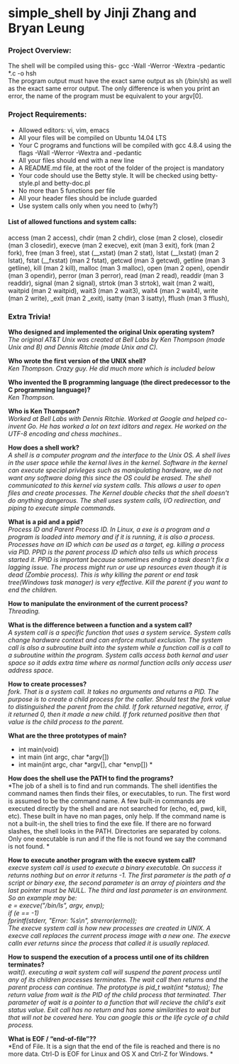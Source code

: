 # simple_shell by Jinji Zhang and Bryan Leung


### Project Overview:
The shell will be compiled using this- gcc -Wall -Werror -Wextra -pedantic *.c -o hsh  
The program output must have the exact same output as sh (/bin/sh) as well as the exact same error output.
The only difference is when you print an error, the name of the program must be equivalent to your argv[0].

### Project Requirements:
* Allowed editors: vi, vim, emacs
* All your files will be compiled on Ubuntu 14.04 LTS
* Your C programs and functions will be compiled with gcc 4.8.4 using the flags -Wall -Werror -Wextra and -pedantic
* All your files should end with a new line
* A README.md file, at the root of the folder of the project is mandatory
* Your code should use the Betty style. It will be checked using betty-style.pl and betty-doc.pl
* No more than 5 functions per file
* All your header files should be include guarded
* Use system calls only when you need to (why?)

 #### List of allowed functions and system calls:
access (man 2 access), 
chdir (man 2 chdir), 
close (man 2 close), 
closedir (man 3 closedir), 
execve (man 2 execve), 
exit (man 3 exit), 
fork (man 2 fork), 
free (man 3 free), 
stat (\__xstat) (man 2 stat), 
lstat (\__lxstat) (man 2 lstat), 
fstat (\__fxstat) (man 2 fstat), 
getcwd (man 3 getcwd), 
getline (man 3 getline), 
kill (man 2 kill), 
malloc (man 3 malloc), 
open (man 2 open), 
opendir (man 3 opendir), 
perror (man 3 perror), 
read (man 2 read), 
readdir (man 3 readdir), 
signal (man 2 signal), 
strtok (man 3 strtok), 
wait (man 2 wait), 
waitpid (man 2 waitpid), 
wait3 (man 2 wait3), 
wait4 (man 2 wait4), 
write (man 2 write), 
_exit (man 2 _exit), 
isatty (man 3 isatty), 
fflush (man 3 fflush), 

### Extra Trivia!
**Who designed and implemented the original Unix operating system?**  
*The original AT&T Unix was created at Bell Labs by Ken Thompson (made Unix and B) and Dennis Ritchie (made Unix and C).*  

**Who wrote the first version of the UNIX shell?**  
*Ken Thompson. Crazy guy. He did much more which is included below*  

**Who invented the B programming language (the direct predecessor to the C programming language)?**  
*Ken Thompson.*  

**Who is Ken Thompson?**  
*Worked at Bell Labs with Dennis Ritchie. Worked at Google and helped co-invent Go. He has worked a lot on text iditors and regex. He worked on the UTF-8 encoding and chess machines..*  

**How does a shell work?**  
*A shell is a computer program and the interface to the Unix OS. A shell lives in the user space while the kernal lives in the kernel. Software in the kernel can execute special privleges such as manipulating hardware, we do not want any software doing this since the OS could be erased. The shell communicated to this kernel via system calls. This allows a user to open files and create processes. The Kernel double checks that the shell doesn't do anything dangerous. The shell uses system calls, I/O redirection, and piping to execute simple commands.*  

**What is a pid and a ppid?**  
*Process ID and Parent Process ID. In Linux, a exe is a program and a program is loaded into memory and if it is running, it is also a process. Processes have an ID which can be used as a target, eg. killing a process via PID. PPID is the parent process ID which also tells us which process started it.
PPID is important because sometimes ending a task doesn't fix a lagging issue. The process might run or use up resources even though it is dead (Zombie process). This is why killing the parent or end task tree(Windows task manager) is very effective.
Kill the parent if you want to end the children.*  

**How to manipulate the environment of the current process?**  
*Threading.*  

**What is the difference between a function and a system call?**  
*A system call is a specific function that uses a system service. System calls change hardware context and can enforce mutual exclusion.
The system call is also a subroutine built into the system while a function call is a call to a subroutine within the program. System calls access both kernal and user space so it adds extra time where as normal function aclls only access user address space.*  

**How to create processes?**  
*fork. That is a system call. It takes no arguments and returns a PID. The purpose is to create a child process for the caller. Should test the fork value to distinguished the parent from the child. If fork returned negative, error, if it returned 0, then it made a new child. If fork returned positive then that value is the child process to the parent.*  

**What are the three prototypes of main?**  
* int main(void)  
* int main (int argc, char \*argv[])  
* int main(int argc, char \*argv[], char \*envp[])  *  

**How does the shell use the PATH to find the programs?**  
*The job of a shell is to find and run commands. The shell identifies the command names then finds their files, or executables, to run. The first word is assumed to be the command name.
A few built-in commands are executed directly by the shell and are not searched for (echo, ed, pwd, kill, etc). These built in have no man pages, only help. If the command name is not a built-in, the shell tries to find the exe file. If there are no forward slashes, the shell looks in the PATH. Directories are separated by colons. Only one executable is run and if the file is not found we say the command is not found. *  

**How to execute another program with the execve system call?**  
*execve system call is used to execute a binary executable. On success it returns nothing but on error it returns -1. The first parameter is the path of a script or binary exe, the second parameter is an array of piointers and the last pointer must be NULL. The third and last parameter is an environment.
So an example may be:  
e = execve("/bin/ls", argv, envp);  
  if (e == -1)  
      fprintf(stderr, "Error: %s\n", strerror(errno));  
The execve system call is how new processes are created in UNIX. A execve call replaces the current process image with a new one. The execve calln ever returns since the process that called it is usually replaced.*  

**How to suspend the execution of a process until one of its children terminates?**  
*wait(). executing a wait system call will suspend the parent process until any of its children processes terminates. The wait call then returns and the parent process can continue. The prototype is pid_t wait(int \*status); 
The return value from wait is the PID of the child process that terminated. Ther parameter of wait is a pointer to a function that will recieve the child's exit status value. Exit call has no return and has some similarities to wait but that will not be covered here.
You can google this or the life cycle of a child process.*  

**What is EOF / “end-of-file”??**  
*End of File. It is a sign that the end of the file is reached and there is no more data. Ctrl-D is EOF for Linux and OS X and Ctrl-Z for Windows. *  
